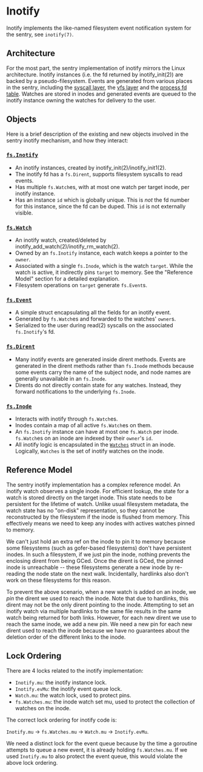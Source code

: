 # Inotify

Inotify implements the like-named filesystem event notification system for the
sentry, see `inotify(7)`.

## Architecture

For the most part, the sentry implementation of inotify mirrors the Linux
architecture. Inotify instances (i.e. the fd returned by inotify_init(2)) are
backed by a pseudo-filesystem. Events are generated from various places in the
sentry, including the [syscall layer][syscall_dir], the [vfs layer][dirent] and
the [process fd table][fd_map]. Watches are stored in inodes and generated
events are queued to the inotify instance owning the watches for delivery to the
user.

## Objects

Here is a brief description of the existing and new objects involved in the
sentry inotify mechanism, and how they interact:

### [`fs.Inotify`][inotify]

-   An inotify instances, created by inotify_init(2)/inotify_init1(2).
-   The inotify fd has a `fs.Dirent`, supports filesystem syscalls to read
    events.
-   Has multiple `fs.Watch`es, with at most one watch per target inode, per
    inotify instance.
-   Has an instance `id` which is globally unique. This is *not* the fd number
    for this instance, since the fd can be duped. This `id` is not externally
    visible.

### [`fs.Watch`][watch]

-   An inotify watch, created/deleted by
    inotify_add_watch(2)/inotify_rm_watch(2).
-   Owned by an `fs.Inotify` instance, each watch keeps a pointer to the
    `owner`.
-   Associated with a single `fs.Inode`, which is the watch `target`. While the
    watch is active, it indirectly pins `target` to memory. See the "Reference
    Model" section for a detailed explanation.
-   Filesystem operations on `target` generate `fs.Event`s.

### [`fs.Event`][event]

-   A simple struct encapsulating all the fields for an inotify event.
-   Generated by `fs.Watch`es and forwarded to the watches' `owner`s.
-   Serialized to the user during read(2) syscalls on the associated
    `fs.Inotify`'s fd.

### [`fs.Dirent`][dirent]

-   Many inotify events are generated inside dirent methods. Events are
    generated in the dirent methods rather than `fs.Inode` methods because some
    events carry the name of the subject node, and node names are generally
    unavailable in an `fs.Inode`.
-   Dirents do not directly contain state for any watches. Instead, they forward
    notifications to the underlying `fs.Inode`.

### [`fs.Inode`][inode]

-   Interacts with inotify through `fs.Watch`es.
-   Inodes contain a map of all active `fs.Watch`es on them.
-   An `fs.Inotify` instance can have at most one `fs.Watch` per inode.
    `fs.Watch`es on an inode are indexed by their `owner`'s `id`.
-   All inotify logic is encapsulated in the [`Watches`][inode_watches] struct
    in an inode. Logically, `Watches` is the set of inotify watches on the
    inode.

## Reference Model

The sentry inotify implementation has a complex reference model. An inotify
watch observes a single inode. For efficient lookup, the state for a watch is
stored directly on the target inode. This state needs to be persistent for the
lifetime of watch. Unlike usual filesystem metadata, the watch state has no
"on-disk" representation, so they cannot be reconstructed by the filesystem if
the inode is flushed from memory. This effectively means we need to keep any
inodes with actives watches pinned to memory.

We can't just hold an extra ref on the inode to pin it to memory because some
filesystems (such as gofer-based filesystems) don't have persistent inodes. In
such a filesystem, if we just pin the inode, nothing prevents the enclosing
dirent from being GCed. Once the dirent is GCed, the pinned inode is
unreachable -- these filesystems generate a new inode by re-reading the node
state on the next walk. Incidentally, hardlinks also don't work on these
filesystems for this reason.

To prevent the above scenario, when a new watch is added on an inode, we *pin*
the dirent we used to reach the inode. Note that due to hardlinks, this dirent
may not be the only dirent pointing to the inode. Attempting to set an inotify
watch via multiple hardlinks to the same file results in the same watch being
returned for both links. However, for each new dirent we use to reach the same
inode, we add a new pin. We need a new pin for each new dirent used to reach the
inode because we have no guarantees about the deletion order of the different
links to the inode.

## Lock Ordering

There are 4 locks related to the inotify implementation:

-   `Inotify.mu`: the inotify instance lock.
-   `Inotify.evMu`: the inotify event queue lock.
-   `Watch.mu`: the watch lock, used to protect pins.
-   `fs.Watches.mu`: the inode watch set mu, used to protect the collection of
    watches on the inode.

The correct lock ordering for inotify code is:

`Inotify.mu` -> `fs.Watches.mu` -> `Watch.mu` -> `Inotify.evMu`.

We need a distinct lock for the event queue because by the time a goroutine
attempts to queue a new event, it is already holding `fs.Watches.mu`. If we used
`Inotify.mu` to also protect the event queue, this would violate the above lock
ordering.

[dirent]: https://gvisor.googlesource.com/gvisor/+/master/pkg/sentry/fs/dirent.go
[event]: https://gvisor.googlesource.com/gvisor/+/master/pkg/sentry/fs/inotify_event.go
[fd_map]: https://gvisor.googlesource.com/gvisor/+/master/pkg/sentry/kernel/fd_map.go
[inode]: https://gvisor.googlesource.com/gvisor/+/master/pkg/sentry/fs/inode.go
[inode_watches]: https://gvisor.googlesource.com/gvisor/+/master/pkg/sentry/fs/inode_inotify.go
[inotify]: https://gvisor.googlesource.com/gvisor/+/master/pkg/sentry/fs/inotify.go
[syscall_dir]: https://gvisor.googlesource.com/gvisor/+/master/pkg/sentry/syscalls/linux/
[watch]: https://gvisor.googlesource.com/gvisor/+/master/pkg/sentry/fs/inotify_watch.go

